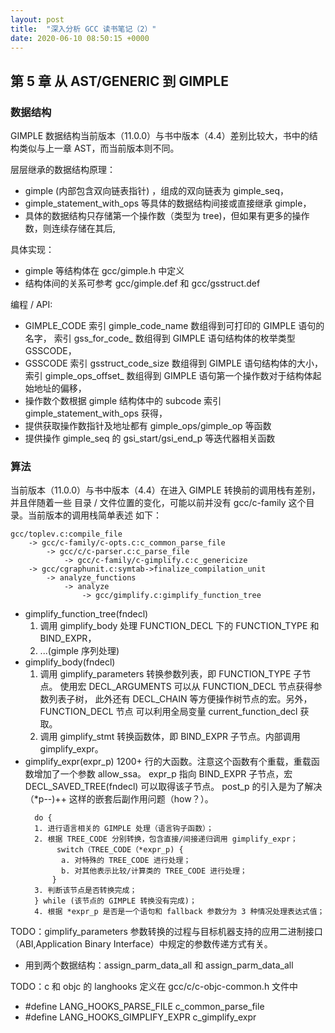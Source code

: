 ```yaml
---
layout: post
title:  "深入分析 GCC 读书笔记（2）"
date: 2020-06-10 08:50:15 +0000   
---
```


第 5 章 从 AST/GENERIC 到 GIMPLE
--------------------------------

### 数据结构

GIMPLE 数据结构当前版本（11.0.0）与书中版本（4.4）差别比较大，书中的结构类似与上一章 AST，而当前版本则不同。

层层继承的数据结构原理：
* gimple (内部包含双向链表指针) ，组成的双向链表为 gimple_seq，
* gimple_statement_with_ops 等具体的数据结构间接或直接继承 gimple，
* 具体的数据结构只存储第一个操作数（类型为 tree)，但如果有更多的操作数，则连续存储在其后,

具体实现：
* gimple 等结构体在 gcc/gimple.h 中定义
* 结构体间的关系可参考 gcc/gimple.def 和 gcc/gsstruct.def

编程 / API:
* GIMPLE_CODE
  索引 gimple_code_name 数组得到可打印的 GIMPLE 语句的名字，
  索引 gss_for_code_ 数组得到 GIMPLE 语句结构体的枚举类型 GSSCODE，
* GSSCODE
  索引 gsstruct_code_size 数组得到 GIMPLE 语句结构体的大小，
  索引 gimple_ops_offset_ 数组得到 GIMPLE 语句第一个操作数对于结构体起始地址的偏移，
* 操作数个数根据 gimple 结构体中的 subcode 索引 gimple_statement_with_ops 获得，
* 提供获取操作数指针及地址都有 gimple_ops/gimple_op 等函数
* 提供操作 gimple_seq 的 gsi_start/gsi_end_p 等迭代器相关函数

### 算法

当前版本（11.0.0）与书中版本（4.4）在进入 GIMPLE 转换前的调用栈有差别，并且伴随着一些
目录 / 文件位置的变化，可能以前并没有 gcc/c-family 这个目录。当前版本的调用栈简单表述
如下：
```
gcc/toplev.c:compile_file
    -> gcc/c-family/c-opts.c:c_common_parse_file
        -> gcc/c/c-parser.c:c_parse_file
            -> gcc/c-family/c-gimplify.c:c_genericize
    -> gcc/cgraphunit.c:symtab->finalize_compilation_unit
        -> analyze_functions
            -> analyze
                -> gcc/gimplify.c:gimplify_function_tree
```

* gimplify_function_tree(fndecl)
  1. 调用 gimplify_body 处理 FUNCTION_DECL 下的 FUNCTION_TYPE 和 BIND_EXPR，
  2. ...(gimple 序列处理)
* gimplify_body(fndecl)
  1. 调用 gimplify_parameters 转换参数列表，即 FUNCTION_TYPE 子节点。
  使用宏 DECL_ARGUMENTS 可以从 FUNCTION_DECL 节点获得参数列表子树，
  此外还有 DECL_CHAIN 等方便操作树节点的宏。另外，FUNCTION_DECL 节点
  可以利用全局变量 current_function_decl 获取。
  2. 调用 gimplify_stmt 转换函数体，即 BIND_EXPR 子节点。内部调用 gimplify_expr。
* gimplify_expr(expr_p)
  1200+ 行的大函数。注意这个函数有个重载，重载函数增加了一个参数 allow_ssa。
  expr_p 指向 BIND_EXPR 子节点，宏 DECL_SAVED_TREE(fndecl) 可以取得该子节点。
  post_p 的引入是为了解决 （*p--)++ 这样的嵌套后副作用问题（how？）。
  ```
    do {
    1. 进行语言相关的 GIMPLE 处理（语言钩子函数）；
    2. 根据 TREE_CODE 分别转换，包含直接/间接递归调用 gimplify_expr；
         switch（TREE_CODE（*expr_p) {
          a. 对特殊的 TREE_CODE 进行处理；
          b. 对其他表示比较/计算类的 TREE_CODE 进行处理；
        }
    3. 判断该节点是否转换完成；
    } while (该节点的 GIMPLE 转换没有完成)；
    4. 根据 *expr_p 是否是一个语句和 fallback 参数分为 3 种情况处理表达式值；
  ```

TODO：gimplify_parameters 参数转换的过程与目标机器支持的应用二进制接口（ABI,Application Binary Interface）中规定的参数传递方式有关。
* 用到两个数据结构：assign_parm_data_all 和 assign_parm_data_all

TODO：c 和 objc 的 langhooks 定义在 gcc/c/c-objc-common.h 文件中
* #define LANG_HOOKS_PARSE_FILE c_common_parse_file
* #define LANG_HOOKS_GIMPLIFY_EXPR c_gimplify_expr